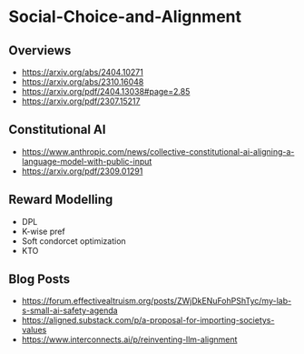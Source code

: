 # Social-Choice-and-Alignment

## Overviews
- https://arxiv.org/abs/2404.10271
- https://arxiv.org/abs/2310.16048
- https://arxiv.org/pdf/2404.13038#page=2.85
- https://arxiv.org/pdf/2307.15217

## Constitutional AI
- https://www.anthropic.com/news/collective-constitutional-ai-aligning-a-language-model-with-public-input
- https://arxiv.org/pdf/2309.01291

## Reward Modelling
- DPL
- K-wise pref
- Soft condorcet optimization
- KTO

## Blog Posts
- https://forum.effectivealtruism.org/posts/ZWjDkENuFohPShTyc/my-lab-s-small-ai-safety-agenda
- https://aligned.substack.com/p/a-proposal-for-importing-societys-values
- https://www.interconnects.ai/p/reinventing-llm-alignment
